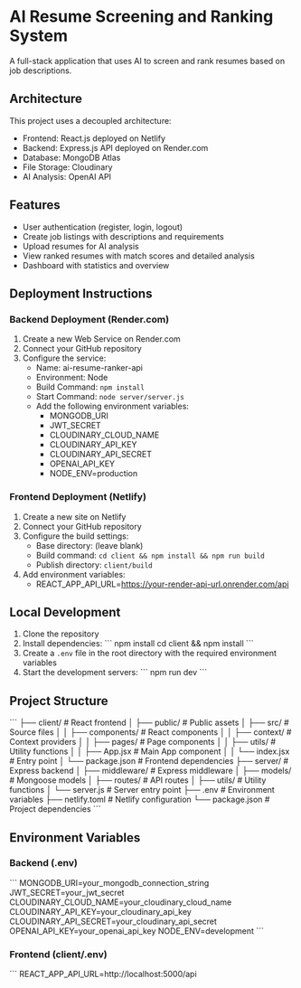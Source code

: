 # AI Resume Screening and Ranking System

A full-stack application that uses AI to screen and rank resumes based on job descriptions.

## Architecture

This project uses a decoupled architecture:
- Frontend: React.js deployed on Netlify
- Backend: Express.js API deployed on Render.com
- Database: MongoDB Atlas
- File Storage: Cloudinary
- AI Analysis: OpenAI API

## Features

- User authentication (register, login, logout)
- Create job listings with descriptions and requirements
- Upload resumes for AI analysis
- View ranked resumes with match scores and detailed analysis
- Dashboard with statistics and overview

## Deployment Instructions

### Backend Deployment (Render.com)

1. Create a new Web Service on Render.com
2. Connect your GitHub repository
3. Configure the service:
   - Name: ai-resume-ranker-api
   - Environment: Node
   - Build Command: `npm install`
   - Start Command: `node server/server.js`
   - Add the following environment variables:
     - MONGODB_URI
     - JWT_SECRET
     - CLOUDINARY_CLOUD_NAME
     - CLOUDINARY_API_KEY
     - CLOUDINARY_API_SECRET
     - OPENAI_API_KEY
     - NODE_ENV=production

### Frontend Deployment (Netlify)

1. Create a new site on Netlify
2. Connect your GitHub repository
3. Configure the build settings:
   - Base directory: (leave blank)
   - Build command: `cd client && npm install && npm run build`
   - Publish directory: `client/build`
4. Add environment variables:
   - REACT_APP_API_URL=https://your-render-api-url.onrender.com/api

## Local Development

1. Clone the repository
2. Install dependencies:
   \`\`\`
   npm install
   cd client && npm install
   \`\`\`
3. Create a `.env` file in the root directory with the required environment variables
4. Start the development servers:
   \`\`\`
   npm run dev
   \`\`\`

## Project Structure

\`\`\`
├── client/                 # React frontend
│   ├── public/             # Public assets
│   ├── src/                # Source files
│   │   ├── components/     # React components
│   │   ├── context/        # Context providers
│   │   ├── pages/          # Page components
│   │   ├── utils/          # Utility functions
│   │   ├── App.jsx         # Main App component
│   │   └── index.jsx       # Entry point
│   └── package.json        # Frontend dependencies
├── server/                 # Express backend
│   ├── middleware/         # Express middleware
│   ├── models/             # Mongoose models
│   ├── routes/             # API routes
│   ├── utils/              # Utility functions
│   └── server.js           # Server entry point
├── .env                    # Environment variables
├── netlify.toml            # Netlify configuration
└── package.json            # Project dependencies
\`\`\`

## Environment Variables

### Backend (.env)
\`\`\`
MONGODB_URI=your_mongodb_connection_string
JWT_SECRET=your_jwt_secret
CLOUDINARY_CLOUD_NAME=your_cloudinary_cloud_name
CLOUDINARY_API_KEY=your_cloudinary_api_key
CLOUDINARY_API_SECRET=your_cloudinary_api_secret
OPENAI_API_KEY=your_openai_api_key
NODE_ENV=development
\`\`\`

### Frontend (client/.env)
\`\`\`
REACT_APP_API_URL=http://localhost:5000/api
